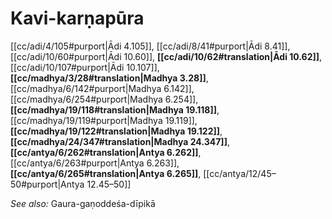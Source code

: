 # Kavi-karṇapūra

[[cc/adi/4/105#purport|Ādi 4.105]], [[cc/adi/8/41#purport|Ādi 8.41]], [[cc/adi/10/60#purport|Ādi 10.60]], **[[cc/adi/10/62#translation|Ādi 10.62]]**, [[cc/adi/10/107#purport|Ādi 10.107]], **[[cc/madhya/3/28#translation|Madhya 3.28]]**, [[cc/madhya/6/142#purport|Madhya 6.142]], [[cc/madhya/6/254#purport|Madhya 6.254]], **[[cc/madhya/19/118#translation|Madhya 19.118]]**, [[cc/madhya/19/119#purport|Madhya 19.119]], **[[cc/madhya/19/122#translation|Madhya 19.122]]**, **[[cc/madhya/24/347#translation|Madhya 24.347]]**, **[[cc/antya/6/262#translation|Antya 6.262]]**, [[cc/antya/6/263#purport|Antya 6.263]], **[[cc/antya/6/265#translation|Antya 6.265]]**, [[cc/antya/12/45–50#purport|Antya 12.45–50]]


*See also:* Gaura-gaṇoddeśa-dīpikā
